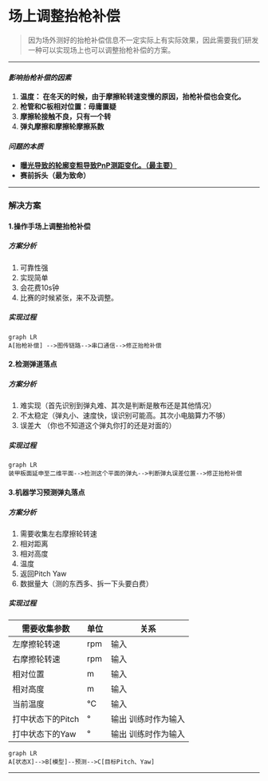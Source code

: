 # **场上调整抬枪补偿**
>因为场外测好的抬枪补偿信息不一定实际上有实际效果，因此需要我们研发一种可以实现场上也可以调整抬枪补偿的方案。
 
---

#### *影响抬枪补偿的因素*
1. **温度： 在冬天的时候，由于摩擦轮转速变慢的原因，抬枪补偿也会变化。**
2. **枪管和C板相对位置：毋庸置疑**
3. **摩擦轮接触不良，只有一个转**
4. **弹丸摩擦和摩擦轮摩擦系数**

#### *问题的本质*
- <u>**曝光导致的轮廓变粗导致PnP测距变化。（最主要）**</u>
- **赛前拆头（最为致命）**
---
### 解决方案

#### 1.操作手场上调整抬枪补偿

##### 方案分析
1. 可靠性强
2. 实现简单
3. 会花费10s钟
4. 比赛的时候紧张，来不及调整。

##### 实现过程
```mermaid
graph LR
A[抬枪补偿] -->图传链路-->串口通信-->修正抬枪补偿
```

#### 2.检测弹道落点
##### 方案分析
1. 难实现（首先识别到弹丸难、其次是判断是散布还是其他情况）
2. 不太稳定（弹丸小、速度快，误识别可能高。其次小电脑算力不够）
3. 误差大 （你也不知道这个弹丸你打的还是对面的）


##### 实现过程
```mermaid
graph LR
装甲板面延申至二维平面-->检测这个平面的弹丸-->判断弹丸误差位置-->修正抬枪补偿
```

#### 3.机器学习预测弹丸落点
##### 方案分析
1. 需要收集左右摩擦轮转速
2. 相对距离
3. 相对高度
4. 温度
5. 返回Pitch Yaw
6. 数据量大（测的东西多、拆一下头要白费）

##### 实现过程
|需要收集参数    |单位| 关系|
|---------------|----|---|
|左摩擦轮转速    |rpm |输入|
|右摩擦轮转速    |rpm |输入|
|  相对位置      |  m |输入|
|相对高度        |  m |输入|
|当前温度        |  ℃ |输入|
|打中状态下的Pitch|°  |输出 训练时作为输入|
|打中状态下的Yaw |  °  |输出 训练时作为输入|


```mermaid
graph LR
A[状态X]-->B[模型]--预测-->C[目标Pitch、Yaw]
```
---
 
